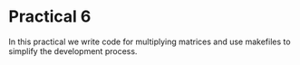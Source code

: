 # Practical 6

In this practical we write code for multiplying matrices and use makefiles to simplify the development process.
